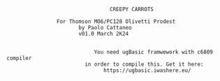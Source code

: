 			                         CREEPY CARROTS	
      									
					For Thomson MO6/PC128 Olivetti Prodest
					       by Paolo Cattaneo
					       v01.0 March 2K24 
													

                    			You need ugBasic framwework with c6809 compiler
                   			 in order to compile this. Get it here:
                        		   https://ugbasic.iwashere.eu/

